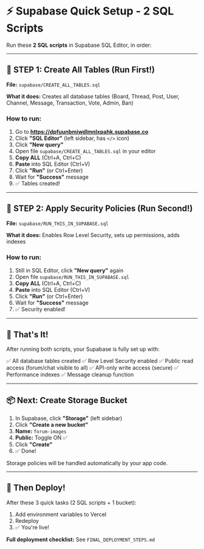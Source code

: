 # ⚡ Supabase Quick Setup - 2 SQL Scripts

Run these **2 SQL scripts** in Supabase SQL Editor, in order:

---

## 🔹 STEP 1: Create All Tables (Run First!)

**File:** `supabase/CREATE_ALL_TABLES.sql`

**What it does:** Creates all database tables (Board, Thread, Post, User, Channel, Message, Transaction, Vote, Admin, Ban)

### How to run:

1. Go to **https://dpfuunbmiwdlmnlxpahk.supabase.co**
2. Click **"SQL Editor"** (left sidebar, has `</>` icon)
3. Click **"New query"**
4. Open file `supabase/CREATE_ALL_TABLES.sql` in your editor
5. **Copy ALL** (Ctrl+A, Ctrl+C)
6. **Paste** into SQL Editor (Ctrl+V)
7. Click **"Run"** (or Ctrl+Enter)
8. Wait for **"Success"** message
9. ✅ Tables created!

---

## 🔹 STEP 2: Apply Security Policies (Run Second!)

**File:** `supabase/RUN_THIS_IN_SUPABASE.sql`

**What it does:** Enables Row Level Security, sets up permissions, adds indexes

### How to run:

1. Still in SQL Editor, click **"New query"** again
2. Open file `supabase/RUN_THIS_IN_SUPABASE.sql`
3. **Copy ALL** (Ctrl+A, Ctrl+C)
4. **Paste** into SQL Editor (Ctrl+V)
5. Click **"Run"** (or Ctrl+Enter)
6. Wait for **"Success"** message
7. ✅ Security enabled!

---

## 🎯 That's It!

After running both scripts, your Supabase is fully set up with:

✅ All database tables created
✅ Row Level Security enabled
✅ Public read access (forum/chat visible to all)
✅ API-only write access (secure)
✅ Performance indexes
✅ Message cleanup function

---

## 📦 Next: Create Storage Bucket

1. In Supabase, click **"Storage"** (left sidebar)
2. Click **"Create a new bucket"**
3. **Name:** `forum-images`
4. **Public:** Toggle ON ✅
5. Click **"Create"**
6. ✅ Done!

Storage policies will be handled automatically by your app code.

---

## 🚀 Then Deploy!

After these 3 quick tasks (2 SQL scripts + 1 bucket):

1. Add environment variables to Vercel
2. Redeploy
3. ✅ You're live!

**Full deployment checklist:** See `FINAL_DEPLOYMENT_STEPS.md`

